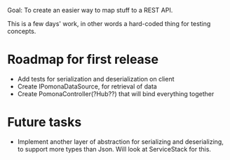﻿Goal: To create an easier way to map stuff to a REST API.

This is a few days' work, in other words a hard-coded thing for testing concepts.

Roadmap for first release
=========================
* Add tests for serialization and deserialization on client
* Create IPomonaDataSource, for retrieval of data
* Create PomonaController(?Hub??) that will bind everything together

Future tasks
============
* Implement another layer of abstraction for serializing and deserializing, to support more types than Json. Will look at ServiceStack for this.
